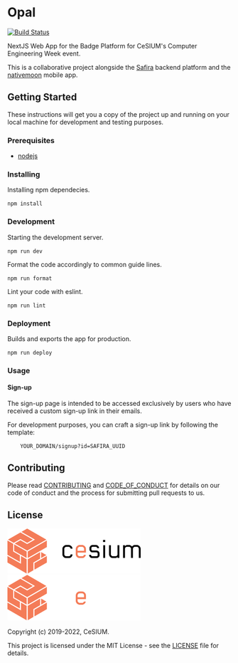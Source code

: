 [safira]: https://github.com/cesium/safira
[nativemoon]: https://github.com/cesium/nativemoon
[travis]: https://travis-ci.org/cesium/opal-node
[license]: LICENSE.txt

# Opal

[![Build Status](https://travis-ci.org/cesium/opal.svg?branch=master)](https://travis-ci.org/cesium/opal)

NextJS Web App for the Badge Platform for CeSIUM's Computer Engineering Week
event.

This is a collaborative project alongside the [Safira][safira] backend platform
and the [nativemoon][nativemoon] mobile app.

## Getting Started

These instructions will get you a copy of the project up and running on your
local machine for development and testing purposes.

### Prerequisites

- [nodejs](https://nodejs.org/en/download/)

### Installing

Installing npm dependecies.

```shell
npm install
```

### Development

Starting the development server.

```shell
npm run dev
```

Format the code accordingly to common guide lines.

```shell
npm run format
```

Lint your code with eslint.

```shell
npm run lint
```

### Deployment

Builds and exports the app for production.

```shell
npm run deploy
```

### Usage

#### Sign-up

The sign-up page is intended to be accessed exclusively by users who have received
a custom sign-up link in their emails.

For development purposes, you can craft a sign-up link by following the template:

        YOUR_DOMAIN/signup?id=SAFIRA_UUID

## Contributing

Please read [CONTRIBUTING](CONTRIBUTING.md) and
[CODE_OF_CONDUCT](CODE_OF_CONDUCT.md) for details on our code of conduct and
the process for submitting pull requests to us.

## License

<img src=".github/brand/cesium-DARK.svg#gh-light-mode-only" width="300">
<img src=".github/brand/cesium-LIGHT.svg#gh-dark-mode-only" width="300">

Copyright (c) 2019-2022, CeSIUM.

This project is licensed under the MIT License - see the [LICENSE][license]
file for details.
